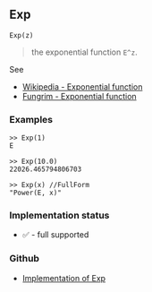 ## Exp

```
Exp(z)
```

> the exponential function `E^z`.
 
See
* [Wikipedia - Exponential function](https://en.wikipedia.org/wiki/Exponential_function)
* [Fungrim - Exponential function](http://fungrim.org/topic/Exponential_function/)


### Examples
```
>> Exp(1)   
E   
 
>> Exp(10.0)   
22026.465794806703
 
>> Exp(x) //FullForm   
"Power(E, x)"  
```






### Implementation status

* &#x2705; - full supported

### Github

* [Implementation of Exp](https://github.com/axkr/symja_android_library/blob/master/symja_android_library/matheclipse-core/src/main/java/org/matheclipse/core/builtin/ExpTrigsFunctions.java#L2015) 
